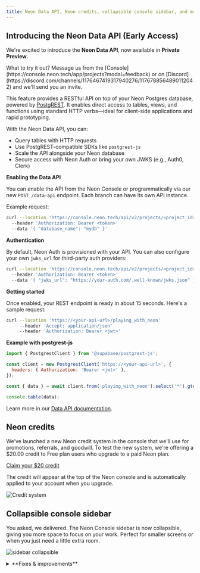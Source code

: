 ```yaml
---
title: Neon Data API, Neon credits, collapsible console sidebar, and more
---
```


## Introducing the Neon Data API (Early Access)

We're excited to introduce the **Neon Data API**, now available in **Private Preview**.

<Admonition type="comingSoon" title="Request Access">
What to try it out? Message us from the [Console](https://console.neon.tech/app/projects?modal=feedback) or on [Discord](https://discord.com/channels/1176467419317940276/1176788564890112042) and we'll send you an invite.
</Admonition>

This feature provides a RESTful API on top of your Neon Postgres database, powered by [PostgREST](https://postgrest.org). It enables direct access to tables, views, and functions using standard HTTP verbs—ideal for client-side applications and rapid prototyping.

With the Neon Data API, you can:

- Query tables with HTTP requests
- Use PostgREST-compatible SDKs like `postgrest-js`
- Scale the API alongside your Neon database
- Secure access with Neon Auth or bring your own JWKS (e.g., Auth0, Clerk)

**Enabling the Data API**

You can enable the API from the Neon Console or programmatically via our new `POST /data-api` endpoint. Each branch can have its own API instance.

Example request:

```bash
curl --location 'https://console.neon.tech/api/v2/projects/<project_id>/branches/<branch_id>/data-api'
  --header 'Authorization: Bearer <token>'
  --data '{ "database_name": "mydb" }'
```

**Authentication**

By default, Neon Auth is provisioned with your API. You can also configure your own `jwks_url` for third-party auth providers:

```bash
curl --location 'https://console.neon.tech/api/v2/projects/<project_id>/branches/<branch_id>/data-api'
  --header 'Authorization: Bearer <token>'
  --data '{ "jwks_url": "https://your-auth.com/.well-known/jwks.json" }'
```

**Getting started**

Once enabled, your REST endpoint is ready in about 15 seconds. Here's a sample request:

```bash
curl --location 'https://<your-api-url>/playing_with_neon'
     --header 'Accept: application/json'
     --header 'Authorization: Bearer <jwt>'
```

**Example with postgrest-js**

```javascript
import { PostgrestClient } from '@supabase/postgrest-js';

const client = new PostgrestClient('https://<your-api-url>', {
  headers: { Authorization: 'Bearer <jwt>' },
});

const { data } = await client.from('playing_with_neon').select('*').gte('value', 0.5);

console.table(data);
```

Learn more in our [Data API documentation](/docs/guides/data-api).

## Neon credits

We’ve launched a new Neon credit system in the console that we'll use for promotions, referrals, and goodwill. To test the new system, we're offering a $20.00 credit to Free plan users who upgrade to a paid Neon plan.

[Claim your $20 credit](https://t.co/RryvWZIxWX)

The credit will appear at the top of the Neon console and is automatically applied to your account when you upgrade.

![Credit system](/docs/relnotes/credit_system.png)

## Collapsible console sidebar

You asked, we delivered. The Neon Console sidebar is now collapsible, giving you more space to focus on your work. Perfect for smaller screens or when you just need a little extra room.

![sidebar collapsible](/docs/relnotes/collapsible_sidebar.png)

<details>

<summary>**Fixes & improvements**</summary>

- **Neon MCP Server**

  - We added a new MCP client authentication request dialog to the remote Neon MCP Server that displays the MCP client's name, website, and redirect URIs before authentication begins. The approvals are saved for subsequent authentication requests.

- **Private Networking**

  - We fixed an issue that prevented some Private Networking users from using Private DNS.

- **Neon Console**

  - We updated the **Create project** modal launched from the **New Project** button on the Projects page to use the same newer modal used elsewhere in the console.
  - The new **Backup & Restore** page (available to [Early Access](https://neon.tech/docs/introduction/roadmap#join-the-neon-early-access-program) users) which supports snapshots can now be enabled via a toggle on the Restore page in the Neon console. The toggle lets you switch back and forth between the new Backup & Restore page and the current restore page. To learn more, see [Backup & Restore](https://neon.tech/docs/guides/backup-restore).

    ![backup & restore toggle](/docs/relnotes/backup_restore_toggle.png)
  - We added support for transferring multiple projects from one organization to another.

    ![multiple project transfer](/docs/relnotes/multiple_project_transfer.png)

- **Neon API**

  - The [Retrieve project consumption metrics](https://api-docs.neon.tech/reference/getconsumptionhistoryperproject) API now returns a `logical_size_bytes_hour` value, which is the logical data size consumed on an hourly basis.

- **Drizzle Studio update**

  - The Drizzle Studio integration that powers the **Tables** page in the Neon Console has been updated to version 1.0.21. For the latest improvements and fixes, see the [Neon Drizzle Studio Integration Changelog](https://github.com/neondatabase/neon-drizzle-studio-changelog/blob/main/CHANGELOG.md).

- **Fixes**

  - Fixed an issue that caused a `Org not found` error to be displayed in the Neon Console immediately after creating a new org.

</details>
